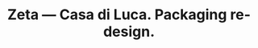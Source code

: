 ---
order: 120
slug: "spaghetti"
title: "Zeta — Casa di Luca. Packaging re-design."
cover: {
  src: "/img/spaghetti-1.jpg",
  alt: "a package of spaghetti standing up",
  height: 460
}
images: [
  {
    src: "/img/spaghetti-1.jpg", alt: "a package of spaghetti standing up"
  },
  {
    src: "/img/spaghetti-6.jpg", alt: "a package of spaghetti lying down with noodles sticking out from the built-in portioning lid"
  },
  {
    src: "/img/spaghetti-3.jpg", alt: "a demonstration of a spaghetti package being opened"
  },
  {
    src: "/img/spaghetti-4.jpg", alt: "a package of spaghetti with the lid opened to the side"
  },
  {
    src: "/img/spaghetti-5.jpg", alt: "a demonstration of how one would get a portion of spaghetti from the packaging"
  },
  {
    src: "/img/spaghetti-2.jpg", alt: "a package of spaghetti lying down with noodles on the side"
  },
]
---